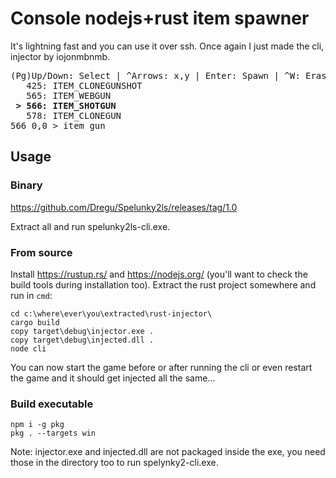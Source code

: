 # Console nodejs+rust item spawner
It's lightning fast and you can use it over ssh. Once again I just made the cli, injector by iojonmbnmb.
<pre>
(Pg)Up/Down: Select | ^Arrows: x,y | Enter: Spawn | ^W: Erase Word | ^C: Quit
   425: ITEM_CLONEGUNSHOT
   565: ITEM_WEBGUN
<b> &gt; 566: ITEM_SHOTGUN</b>
   578: ITEM_CLONEGUN
566 0,0 > item gun_
</pre>
## Usage
### Binary
https://github.com/Dregu/Spelunky2ls/releases/tag/1.0

Extract all and run spelunky2ls-cli.exe.
### From source
Install https://rustup.rs/ and https://nodejs.org/ (you'll want to check the build tools during installation too). Extract the rust project somewhere and run in `cmd`:
```
cd c:\where\ever\you\extracted\rust-injector\
cargo build
copy target\debug\injector.exe .
copy target\debug\injected.dll .
node cli
```
You can now start the game before or after running the cli or even restart the game and it should get injected all the same...
### Build executable
```
npm i -g pkg
pkg . --targets win
```
Note: injector.exe and injected.dll are not packaged inside the exe, you need those in the directory too to run spelynky2-cli.exe.
